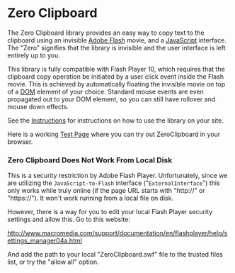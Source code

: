 Zero Clipboard
==============

The Zero Clipboard library provides an easy way to copy text to the clipboard using an invisible [Adobe Flash](http://en.wikipedia.org/wiki/Adobe_Flash) movie, and a [JavaScript](http://en.wikipedia.org/wiki/JavaScript) interface. The "Zero" signifies that the library is invisible and the user interface is left entirely up to you.

This library is fully compatible with Flash Player 10, which requires that the clipboard copy operation be initiated by a user click event inside the Flash movie. This is achieved by automatically floating the invisible movie on top of a [DOM](http://en.wikipedia.org/wiki/Document_Object_Model) element of your choice. Standard mouse events are even propagated out to your DOM element, so you can still have rollover and mouse down effects.

See the [Instructions](https://github.com/jonrohan/ZeroClipboard/blob/master/docs/instructions.md) for instructions on how to use the library on your site.

Here is a working [Test Page](http://bowser.effectgames.com/~jhuckaby/zeroclipboard/) where you can try out ZeroClipboard in your browser.

### Zero Clipboard Does Not Work From Local Disk

This is a security restriction by Adobe Flash Player. Unfortunately, since we are utilizing the `JavaScript-to-Flash` interface ("`ExternalInterface`") this only works while truly online (if the page URL starts with "http://" or "https://"). It won't work running from a local file on disk.

However, there is a way for you to edit your local Flash Player security settings and allow this. Go to this website:

http://www.macromedia.com/support/documentation/en/flashplayer/help/settings_manager04a.html

And add the path to your local "ZeroClipboard.swf" file to the trusted files list, or try the "allow all" option.
